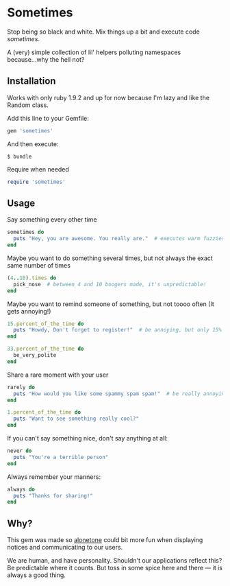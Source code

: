 # Sometimes

Stop being so black and white. Mix things up a bit and execute code *sometimes*.

A (very) simple collection of lil' helpers polluting namespaces because...why the hell not?

## Installation

Works with only ruby 1.9.2 and up for now because I'm lazy and like the Random class.

Add this line to your Gemfile:

```ruby
gem 'sometimes'
```

And then execute:

```console
$ bundle
```

Require when needed

```ruby
require 'sometimes'
```

## Usage

Say something every other time

```ruby
sometimes do
  puts "Hey, you are awesome. You really are."  # executes warm fuzzies 50% of the time
end
```

Maybe you want to do something several times, but not always the exact same number of times

```ruby
(4..10).times do
  pick_nose  # between 4 and 10 boogers made, it's unpredictable!
end
``` 

Maybe you want to remind someone of something, but not toooo often (It gets annoying!)

```ruby
15.percent_of_the_time do
  puts "Howdy, Don't forget to register!"  # be annoying, but only 15% of the time
end

33.percent_of_the_time do
  be_very_polite
end
```

Share a rare moment with your user

```ruby
rarely do
  puts "How would you like some spammy spam spam!"  # be really annoying about 5% of the time
end

1.percent_of_the_time do
  puts "Want to see something really cool?"
end
```

If you can't say something nice, don't say anything at all:

```ruby
never do
  puts "You're a terrible person"
end
```

Always remember your manners:

```ruby
always do
  puts "Thanks for sharing!"
end
```
## Why?

This gem was made so [alonetone](http://github.com/sudara/alonetone) could bit more fun when displaying notices and communicating to our users. 

We are human, and have personality. Shouldn't our applications reflect this? Be predictable where it counts. But toss in some spice here and there — it is always a good thing. 
